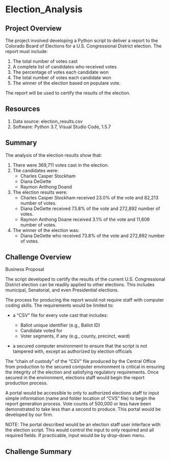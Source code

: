 # Election_Analysis

## Project Overview
The project involved developing a Python script to deliver a report to the Colorado Board of Elections for a U.S. Congressional District election.  The report must include: 
 1. The total number of votes cast
 2. A complete list of candidates who received votes
 3. The percentage of votes each candidate won
 4. The total number of votes each candidate won
 5. The winner of the election based on populare vote.

The report will be used to certify the results of the election. 

## Resources
 1. Data source:  election_results.csv
 2. Software: Python 3.7, Visual Studio Code, 1.5.7 

## Summary
The analysis of the election results show that:
1.  There were 369,711 votes cast in the election.
2.  The candidates were:
    - Charles Casper Stockham
    - Diana DeGette
    - Raymon Anthong Doand
3.  The election results were:
    - Charles Casper Stockham received 23.0% of the vote and 82,213 number of votes.
    - Diana DeGette received 73.8% of the vote and 272,892 number of votes.
    - Raymon Anthong Doane received 3.1% of the vote and 11,606 number of votes.
4.  The winner of the election was:
    - Diana DeGette who received 73.8% of the vote and 272,892 number of votes.
    
## Challenge Overview
Business Proposal

The script developed to certify the results of the current U.S. Congressional District election can be readily applied to other elections. This includes municipal, Senatorial, and even Presidential elections. 

The process for producing the report would not require staff with computer coding skills.  The requirements would be limited to:
-	a “CSV” file for every vote cast that includes:
    - Ballot unique identifier (e.g., Ballot ID)
    - Candidate voted for 
    - Voter segments, if any (e.g., county, precinct, ward)

-	a secured computer environment to ensure that the script is not tampered with, except as authorized by election officials

The “chain of custody” of the “CSV” file produced by the Central Office from production to the secured computer environment is critical in ensuring the integrity of the election and satisfying regulatory requirements. Once secured in the environment, elections staff would begin the report production process. 

A portal would be accessible to only to authorized elections staff to input simple information (name and folder location of “CVS” file) to begin the report generation process.  Vote counts of 500,000 or less have been demonstrated to take less than a second to produce. This portal would be developed by our firm. 

NOTE:  The portal described would be an election staff user interface with the election script.  This would control the input to only required and all required fields.  If practicable, input would be by drop-down menu.

## Challenge Summary


